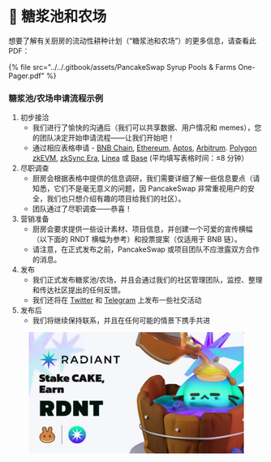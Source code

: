 # 🥞 糖浆池和农场

想要了解有关厨房的流动性耕种计划（“糖浆池和农场”）的更多信息，请查看此 PDF：

{% file src="../../.gitbook/assets/PancakeSwap Syrup Pools & Farms One-Pager.pdf" %}

### 糖浆池/农场申请流程示例&#x20;

1. 初步接洽
   * 我们进行了愉快的沟通后（我们可以共享数据、用户情况和 memes），您的团队决定开始申请流程——让我们开始吧！&#x20;
   * 通过相应表格申请 - [BNB Chain](https://docs.google.com/forms/d/e/1FAIpQLSfQNsAfh98SAfcqJKR3is2hdvMRdnvfd2F3Hql96vXHgIi3Bw/viewform),  [Ethereum](https://docs.google.com/forms/d/e/1FAIpQLSekKMXhgmWtPIbdkDIpOLSnA\_YQf3WaBWbGxMyipPyuE5Uquw/viewform), [Aptos](https://forms.gle/D77N5TThkco7fLKTA),  [Arbitrum](https://docs.google.com/forms/d/1BcLAhK2BsRHVtAX49hk5uwBDbSbvDr\_e-w\_jbKXe8u8). [Polygon zkEVM](https://docs.google.com/forms/d/1NLYTB6JQ-1xRFUsUByvKH8qqHG90-imY-96GUVkbPb4), [zkSync Era](https://docs.google.com/forms/d/1w-3T24\_ec\_2fgcuHb4XLWTcpwi2Ul636xxsEW2BGU0I),  [Linea](https://docs.google.com/forms/d/e/1FAIpQLSccG0dW8c1UxTq-yY9sEKTSwC6Ke-NwIY76rbeSQCgQvF8dSg/viewform?usp=sf\_link) 或 [Base](https://docs.google.com/forms/d/e/1FAIpQLSfDD0kigru76tPBcibL3M-\_EmbMWXRn1WGd8ovqgZuNGGbBfg/viewform?usp=sf\_link) (平均填写表格时间：≤8 分钟）
2. 尽职调查
   * 厨房会根据表格中提供的信息调研，我们需要详细了解一些信息要点（请知悉，它们不是毫无意义的问题，因 PancakeSwap 非常重视用户的安全，我们也只想介绍有趣的项目给我们的社区）。
   * 团队通过了尽职调查——恭喜！
3. 营销准备
   * 厨房会要求提供一些设计素材、项目信息，并创建一个可爱的宣传横幅 （以下面的 RNDT 横幅为参考）和投票提案（仅适用于 BNB 链）。
   * 请注意，在正式发布之前，PancakeSwap 或项目团队不应泄露双方合作的消息。
4. 发布
   * 我们正式发布糖浆池/农场，并且会通过我们的社区管理团队，监控、整理和传达社区提出的任何反馈。
   * 我们还将在 [Twitter](https://twitter.com/PancakeSwap/status/1620746281588232193) 和 [Telegram](https://t.me/PancakeSwap) 上发布一些社交活动
5. 发布后&#x20;
   * 我们将继续保持联系，并且在任何可能的情景下携手共进

<figure><img src="../../.gitbook/assets/image (1) (1) (1) (1).png" alt=""><figcaption></figcaption></figure>

###

